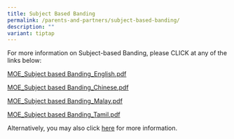 ```yaml
---
title: Subject Based Banding
permalink: /parents-and-partners/subject-based-banding/
description: ""
variant: tiptap
---
```

For more information on Subject-based Banding, please CLICK at any of the links below:  
  
[MOE\_Subject based Banding\_English.pdf](/files/Parents%20and%20Partners/Subject%20Based%20Banding%20Brochure/MOE_Subject-based%20Banding_English.pdf)  
  
[MOE\_Subject based Banding\_Chinese.pdf](/files/Parents%20and%20Partners/Subject%20Based%20Banding%20Brochure/MOE_Subject-based%20Banding_Chinese.pdf)  
  
[MOE\_Subject based Banding\_Malay.pdf](/files/Parents%20and%20Partners/Subject%20Based%20Banding%20Brochure/MOE_Subject-based%20Banding_Malay.pdf)  
  
[MOE\_Subject based Banding\_Tamil.pdf](/files/Parents%20and%20Partners/Subject%20Based%20Banding%20Brochure/MOE_Subject-based%20Banding_Tamil.pdf)  
  
Alternatively, you may also click [here](https://www.moe.gov.sg/primary/curriculum/subject-based-banding/) for more information.